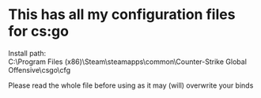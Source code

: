 # This has all my configuration files for cs:go

Install path:  
C:\Program Files (x86)\Steam\steamapps\common\Counter-Strike Global Offensive\csgo\cfg


Please read the whole file before using as it may (will) overwrite your binds
